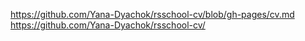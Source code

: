 https://github.com/Yana-Dyachok/rsschool-cv/blob/gh-pages/cv.md
https://github.com/Yana-Dyachok/rsschool-cv/
